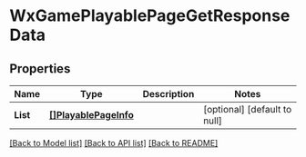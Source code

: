 # WxGamePlayablePageGetResponseData

## Properties
Name | Type | Description | Notes
------------ | ------------- | ------------- | -------------
**List** | [**[]PlayablePageInfo**](playable_page_info.md) |  | [optional] [default to null]

[[Back to Model list]](../README.md#documentation-for-models) [[Back to API list]](../README.md#documentation-for-api-endpoints) [[Back to README]](../README.md)


